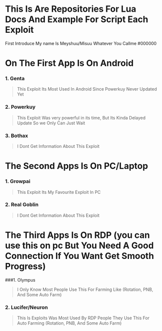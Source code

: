 # This Is Are Repositories For Lua Docs And Example For Script Each Exploit

First Introduce My name Is Meyshuu/Misuu Whatever You Callme
#000000
# On The First App Is On Android 
### 1. Genta
> This Exploit Its Most Used In Android Since Powerkuy Never Updated Yet
### 2. Powerkuy
> This Exploit Was very powerful in its time, But Its Kinda Delayed Update So we Only Can Just Wait 
### 3. Bothax
> I Dont Get Information About This Exploit


# The Second Apps Is On PC/Laptop
### 1. Growpai
> This Exploit Its My Favourite Exploit In PC
### 2. Real Goblin
> I Dont Get Information About This Exploit


# The Third Apps Is On RDP (you can use this on pc But You Need A Good Connection If You Want Get Smooth Progress)
###1. Olympus
> I Only Know Most People Use This For Farming Like (Rotation, PNB, And Some Auto Farm)

### 2. Lucifer/Neuron
> This Is Exploits Was Most Used By RDP People They Use This For Auto Farming (Rotation, PNB, And Some Auto Farm)
